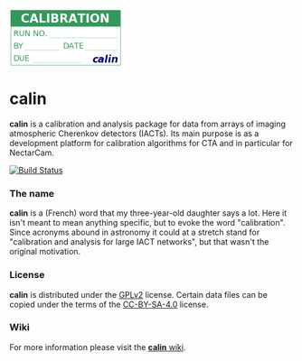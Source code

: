 ![calin logo](https://raw.githubusercontent.com/llr-cta/calin/master/assets/calin_200x100.png)

# calin #

__calin__ is a calibration and analysis package for data from arrays
  of imaging atmospheric Cherenkov detectors (IACTs). Its main purpose
  is as a development platform for calibration algorithms for CTA and
  in particular for NectarCam.

[![Build Status](https://travis-ci.org/sfegan/calin.svg?branch=master)](https://travis-ci.org/sfegan/calin)

### The name ###

__calin__ is a (French) word that my three-year-old daughter says a
  lot. Here it isn't meant to mean anything specific, but to evoke the
  word "calibration". Since acronyms abound in astronomy it could at a
  stretch stand for "calibration and analysis for large IACT
  networks", but that wasn't the original motivation.

### License ###

__calin__ is distributed under the [GPLv2](LICENSE.md) license.
Certain data files can be copied under the terms of the
[CC-BY-SA-4.0](data/LICENSE.md) license.

### Wiki ###

For more information please visit the [__calin__ wiki](https://github.com/llr-cta/calin/wiki).
